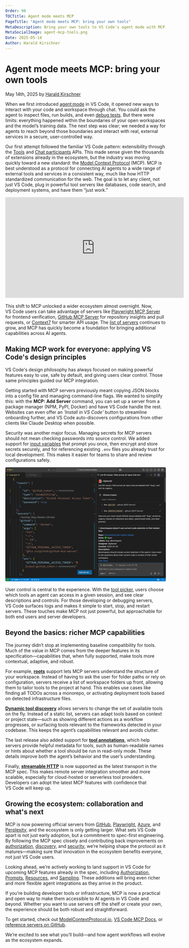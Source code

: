 ```yaml
---
Order: 98
TOCTitle: Agent mode meets MCP
PageTitle: "Agent mode meets MCP: bring your own tools"
MetaDescription: Bring your own tools to VS Code's agent mode with MCP.
MetaSocialImage: agent-mcp-tools.png
Date: 2025-05-14
Author: Harald Kirschner
---
```


# Agent mode meets MCP: bring your own tools

May 14th, 2025 by [Harald Kirschner](https://github.com/digitarald)

When we first introduced [agent mode](https://code.visualstudio.com/docs/copilot/chat/chat-agent-mode) in VS Code, it opened new ways to interact with your code and workspace through chat. You could ask the agent to inspect files, run builds, and even [debug tests](https://code.visualstudio.com/docs/copilot/guides/test-with-copilot). But there were limits: everything happened within the boundaries of your open workspaces and the model’s training data. The next step was clear; we needed a way for agents to reach beyond those boundaries and interact with real, external services in a secure, user-controlled way.

Our first attempt followed the familiar VS Code pattern: extensibility through the [Tools](https://code.visualstudio.com/api/extension-guides/tools) and [Chat participants](https://code.visualstudio.com/api/extension-guides/chat) APIs. This made sense given the thousands of extensions already in the ecosystem, but the industry was moving quickly toward a new standard: the [Model Context Protocol](https://modelcontextprotocol.io/) (MCP). MCP is best understood as a protocol for connecting AI agents to a wide range of external tools and services in a consistent way, much like how HTTP standardized communication for the web. The goal is to let any client, not just VS Code, plug in powerful tool servers like databases, code search, and deployment systems, and have them “just work.”

<iframe width="560" height="315" src="https://www.youtube-nocookie.com//embed/VePxCcF99w4?si=vY-f4CKc0rrl5fDa&amp;start=164" title="Agent mode tools in VS Code" frameborder="0" allow="accelerometer; autoplay; clipboard-write; encrypted-media; gyroscope; picture-in-picture" allowfullscreen></iframe>

This shift to MCP unlocked a wider ecosystem almost overnight. Now, VS Code users can take advantage of servers like [Playwright MCP Server](https://github.com/microsoft/playwright-mcp) for frontend verification, [GitHub MCP Server](https://github.com/github/github-mcp-server/) for repository insights and pull requests, or [Context7](https://github.com/upstash/context7/) for smarter API usage. The [list of servers](https://github.com/modelcontextprotocol/servers) continues to grow, and MCP has quickly become a foundation for bringing additional capabilities across AI agents.

## Making MCP work for everyone: applying VS Code's design principles

VS Code's design philosophy has always focused on making powerful features easy to use, safe by default, and giving users clear control. Those same principles guided our MCP integration.

Getting started with MCP servers previously meant copying JSON blocks into a config file and managing command-line flags. We wanted to simplify this: with the **MCP: Add Server** command, you can set up a server from a package manager (NPM, PyPI, Docker) and have VS Code handle the rest. Websites can even offer an *'Install in VS Code'* button to streamline onboarding further, and VS Code auto-discovers configurations from other clients like Claude Desktop when possible.

Security was another major focus. Managing secrets for MCP servers should not mean checking passwords into source control. We added support for [input variables](https://code.visualstudio.com/docs/copilot/chat/mcp-servers#_add-an-mcp-server-to-your-workspace) that prompt you once, then encrypt and store secrets securely, and for referencing existing `.env` files you already trust for local development. This makes it easier for teams to share and review configurations safely.

![GitHub MCP Server with safely stored secrets using input variables](agent-mcp-tools.png)

User control is central to the experience. With the [tool picker](https://code.visualstudio.com/docs/copilot/chat/mcp-servers#_use-mcp-tools-in-agent-mode), users choose which tools an agent can access in a given session, and see clear descriptions and controls. For those developing or debugging servers, VS Code surfaces logs and makes it simple to start, stop, and restart servers. These touches make MCP not just powerful, but approachable for both end users and server developers.

## Beyond the basics: richer MCP capabilities

The journey didn’t stop at implementing baseline compatibility for tools. Much of the value in MCP comes from the deeper features in its specification—capabilities that, when fully supported, make tools more contextual, adaptive, and robust.

For example, [**roots**](https://modelcontextprotocol.io/docs/concepts/roots) support lets MCP servers understand the structure of your workspace. Instead of having to ask the user for folder paths or rely on configuration, servers receive a list of workspace folders up front, allowing them to tailor tools to the project at hand. This enables use cases like finding all TODOs across a monorepo, or activating deployment tools based on detected infrastructure files.

[**Dynamic tool discovery**](https://modelcontextprotocol.io/docs/concepts/tools#tool-discovery-and-updates) allows servers to change the set of available tools on the fly. Instead of a static list, servers can adapt tools based on context or project state—such as showing different actions as a workflow progresses, or surfacing tools relevant to the frameworks detected in your codebase. This keeps the agent’s capabilities relevant and avoids clutter.

The last release also added support for [**tool annotations**](https://modelcontextprotocol.io/docs/concepts/tools#tool-annotations), which help servers provide helpful metadata for tools, such as human-readable names or hints about whether a tool should be run in read-only mode. These details improve both the agent’s behavior and the user’s understanding.

Finally, [**streamable HTTP**](https://modelcontextprotocol.io/specification/2025-03-26/basic/transports#streamable-http) is now supported as the latest transport in the MCP spec. This makes remote server integration smoother and more scalable, especially for cloud-hosted or serverless tool providers. Developers can adopt the latest MCP features with confidence that VS Code will keep up.

## Growing the ecosystem: collaboration and what's next

MCP is now powering official servers from [GitHub](https://github.com/github/github-mcp-server/), [Playwright](https://github.com/microsoft/playwright-mcp), [Azure](https://github.com/Azure/azure-mcp), and [Perplexity](https://github.com/perplexity-ai/perplexity-mcp), and the ecosystem is only getting larger. What sets VS Code apart is not just early adoption, but a commitment to spec-first engineering. By following the MCP spec closely and contributing back improvements on [authorization](https://github.com/modelcontextprotocol/specification/issues/205), [discovery](https://github.com/modelcontextprotocol/registry), and [security](https://devblogs.microsoft.com/blog/protecting-against-indirect-injection-attacks-mcp), we’re helping shape the protocol as it matures—making sure that innovation in the ecosystem benefits everyone, not just VS Code users.

Looking ahead, we’re actively working to land support in VS Code for upcoming MCP features already in the spec, including [Authorization](https://github.com/microsoft/vscode/issues/247759), [Prompts](https://github.com/microsoft/vscode/issues/244173), [Resources](https://github.com/microsoft/vscode/issues/244159), and [Sampling](https://github.com/microsoft/vscode/issues/244162). These additions will bring even richer and more flexible agent integrations as they arrive in the product.

If you’re building developer tools or infrastructure, MCP is now a practical and open way to make them accessible to AI agents in VS Code and beyond. Whether you want to use servers off the shelf or create your own, the experience should be both robust and straightforward.

To get started, check out [ModelContextProtocol.io](https://modelcontextprotocol.io/), [VS Code MCP Docs](https://code.visualstudio.com/docs/copilot/chat/mcp-servers), or [reference servers on GitHub](https://github.com/modelcontextprotocol/servers).

We’re excited to see what you’ll build—and how agent workflows will evolve as the ecosystem expands.